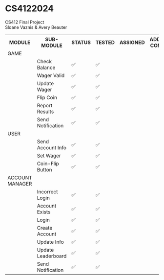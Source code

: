 # CS4122024
CS412 Final Project 
<br>
Sloane Vaznis & Avery Beauter
<br>
<table>
  <tr>
    <th>MODULE</th>
    <th>SUB-MODULE</th>
    <th>STATUS</th>
    <th>TESTED</th>
    <th>ASSIGNED</th>
    <th>ADDITIONAL COMMENTS</th>
  </tr>
  <tr>
    <td>GAME</td>
    <td></td>
    <td></td>
    <td></td>
    <td></td>
    <td></td>
  </tr>
  <tr>
    <td></td>
    <td>Check Balance</td>
    <td>✅ </td>
    <td>✅ </td>
    <td></td>
    <td></td>
  </tr>
  <tr>
    <td></td>
    <td>Wager Valid</td>
    <td>✅ </td>
    <td>✅ </td>
    <td></td>
    <td></td>
  </tr>
  <tr>
    <td></td>
    <td>Update Wager</td>
    <td>✅ </td>
    <td>✅ </td>
    <td></td>
    <td></td>
  </tr>
  <tr>
    <td></td>
    <td>Flip Coin</td>
    <td>✅ </td>
    <td>✅ </td>
    <td></td>
    <td></td>
  </tr>
  <tr>
    <td></td>
    <td>Report Results</td>
    <td>✅ </td>
    <td>✅ </td>
    <td></td>
    <td></td>
  </tr>
  <tr>
    <td></td>
    <td>Send Notification</td>
    <td>✅ </td>
    <td>✅ </td>
    <td></td>
    <td></td>
  </tr>
  <tr>
    <tr>
      <td>USER</td>
      <td></td>
      <td></td>
      <td></td>
      <td></td>
      <td></td>
    </tr>
  <tr>
    <td></td>
    <td>Send Account Info</td>
    <td>✅ </td>
    <td>✅ </td>
    <td></td>
    <td></td>
  </tr>
  <tr>
    <td></td>
    <td>Set Wager</td>
    <td>✅ </td>
    <td>✅ </td>
    <td></td>
    <td></td>
  </tr>
  <tr>
    <td></td>
    <td>Coin-Flip Button</td>
    <td>✅ </td>
    <td>✅ </td>
    <td></td>
    <td></td>
  </tr>
  <tr>
    <td>ACCOUNT MANAGER</td>
    <td></td>
    <td></td>
    <td></td>
    <td></td>
    <td></td>
  </tr>
  <tr>
    <td></td>
    <td>Incorrect Login</td>
    <td>✅ </td>
    <td>✅ </td>
    <td></td>
    <td></td>
  </tr>
  <tr>
    <td></td>
    <td>Account Exists</td>
    <td>✅ </td>
    <td>✅ </td>
    <td></td>
    <td></td>
  </tr>
  <tr>
    <td></td>
    <td>Login</td>
    <td>✅ </td>
    <td>✅ </td>
    <td></td>
    <td></td>
  </tr>
  <tr>
    <td></td>
    <td>Create Account</td>
    <td>✅ </td>
    <td>✅ </td>
    <td></td>
    <td></td>
  </tr>
  <tr>
    <td></td>
    <td>Update Info</td>
    <td>✅ </td>
    <td>✅ </td>
    <td></td>
    <td></td>
  </tr>
  <tr>
    <td></td>
    <td>Update Leaderboard</td>
    <td>✅ </td>
    <td>✅ </td>
    <td></td>
    <td></td>
  </tr>
  <tr>
    <td></td>
    <td>Send Notification</td>
    <td>✅ </td>
    <td>✅ </td>
    <td></td>
    <td></td>
  </tr>
</table>
